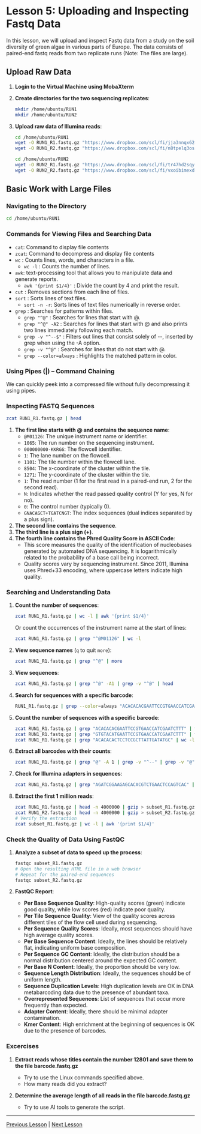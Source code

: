 # Lesson 5: Uploading and Inspecting Fastq Data

In this lesson, we will upload and inspect Fastq data from a study on the soil diversity of green algae in various parts of Europe.
The data consists of paired-end fastq reads from two replicate runs (Note: The files are large).

## Upload Raw Data

1. **Login to the Virtual Machine using MobaXterm**
2. **Create directories for the two sequencing replicates**:
   ```bash
   mkdir /home/ubuntu/RUN1
   mkdir /home/ubuntu/RUN2
   ```

3. **Upload raw data of Illumina reads**:

   ```bash
   cd /home/ubuntu/RUN1
   wget -O RUN1_R1.fastq.gz "https://www.dropbox.com/scl/fi/jja3nnqx62jf6ejrjchv0/220902_SN1126_A_L001_AUHP-8_AdapterTrimmed_R1.fastq.gz?rlkey=759uxqy4nobgf6fjnuis0deit&st=6btho73u&dl=0"
   wget -O RUN1_R2.fastq.gz "https://www.dropbox.com/scl/fi/n8tpelq3osyrly13ph2el/220902_SN1126_A_L001_AUHP-8_AdapterTrimmed_R2.fastq.gz?rlkey=oiw4r8ia7m47upgjkghrl8bvv&st=e5vht8w6&dl=0"
   ```

   ```bash
   cd /home/ubuntu/RUN2
   wget -O RUN2_R1.fastq.gz "https://www.dropbox.com/scl/fi/tr47hd2sqynqcmsijavf5/221122_SN6662_A_L001_AUHP-11_AdapterTrimmed_R1.fastq.gz?rlkey=3ovavfp2rny1couc2415whhbh&st=dyk2ohfi&dl=0"
   wget -O RUN2_R2.fastq.gz "https://www.dropbox.com/scl/fi/vxoibimexd7667e9do1lv/221122_SN6662_A_L001_AUHP-11_AdapterTrimmed_R2.fastq.gz?rlkey=2qad5249c1lscce7xf5aqzhea&st=zt3r97ni&dl=0"
   ```

## Basic Work with Large Files

### Navigating to the Directory
```bash
cd /home/ubuntu/RUN1
```


### Commands for Viewing Files and Searching Data
- `cat`: Command to display file contents
- `zcat`: Command to decompress and display file contents
- `wc` : Counts lines, words, and characters in a file.
   - `wc -l` : Counts the number of lines.
- `awk`: text-processing tool that allows you to manipulate data and generate reports.
   - `awk '{print $1/4}'` : Divide the count by 4 and print the result.
- `cut` : Removes sections from each line of files.
- `sort` : Sorts lines of text files.
   - `sort -n -r`: Sorts lines of text files numerically in reverse order. 
- `grep` : Searches for patterns within files.
   - `grep "^@"` : Searches for lines that start with @.
   - `grep "^@" -A2` : Searches for lines that start with @ and also prints two lines immediately following each match.
   - `grep -v "^--$"` : Filters out lines that consist solely of --, inserted by grep when using the -A option.
   - `grep -v "^@"` : Searches for lines that do not start with @.
   - `grep --color=always` : Highlights the matched pattern in color.
   

### Using Pipes (|) – Command Chaining

We can quickly peek into a compressed file without fully decompressing it using pipes.


### Inspecting FASTQ Sequences
```bash
zcat RUN1_R1.fastq.gz | head
```

1. **The first line starts with @ and contains the sequence name**:
   - `@M01126`: The unique instrument name or identifier.
   - `1065`: The run number on the sequencing instrument.
   - `000000000-KKRG6`: The flowcell identifier.
   - `1`: The lane number on the flowcell.
   - `1101`: The tile number within the flowcell lane.
   - `8504`: The x-coordinate of the cluster within the tile.
   - `1271`: The y-coordinate of the cluster within the tile.
   - `1`: The read number (1 for the first read in a paired-end run, 2 for the second read).
   - `N`: Indicates whether the read passed quality control (Y for yes, N for no).
   - `0`: The control number (typically 0).
   - `GNACAGCT+TGATCNGT`: The index sequences (dual indices separated by a plus sign).
2. **The second line contains the sequence**.
3. **The third line is a plus sign (+)**.
4. **The fourth line contains the Phred Quality Score in ASCII Code**:
   - This score measures the quality of the identification of nucleobases generated by automated DNA sequencing. It is logarithmically related to the probability of a base call being incorrect.
   - Quality scores vary by sequencing instrument. Since 2011, Illumina uses Phred+33 encoding, where uppercase letters indicate high quality.

### Searching and Understanding Data

1. **Count the number of sequences**:
   ```bash
   zcat RUN1_R1.fastq.gz | wc -l | awk '{print $1/4}'
   ```
   Or count the occurrences of the instrument name at the start of lines:
   ```bash
   zcat RUN1_R1.fastq.gz | grep "^@M01126" | wc -l
   ```

2. **View sequence names** (`q` to quit `more`):
   ```bash
   zcat RUN1_R1.fastq.gz | grep "^@" | more
   ```

3. **View sequences**:
   ```bash
   zcat RUN1_R1.fastq.gz | grep "^@" -A1 | grep -v "^@" | head
   ```

4. **Search for sequences with a specific barcode**:
   ```bash
   RUN1_R1.fastq.gz | grep --color=always "ACACACACGAATTCCGTGAACCATCGAATCTTT" | more
   ```

5. **Count the number of sequences with a specific barcode**:
   ```bash
   zcat RUN1_R1.fastq.gz | grep "ACACACACGAATTCCGTGAACCATCGAATCTTT" | wc -l
   zcat RUN1_R1.fastq.gz | grep "GTGTACATGAATTCCGTGAACCATCGAATCTTT" | wc -l
   zcat RUN1_R1.fastq.gz | grep "ACACACACTCCTCCGCTTATTGATATGC" | wc -l
   ```

6. **Extract all barcodes with their counts**:
   ```bash
   zcat RUN1_R1.fastq.gz | grep "@" -A 1 | grep -v "^--" | grep -v "@" | cut -c 4-11 | sort | uniq -c | sort -n -r
   ```

7. **Check for Illumina adapters in sequences**:
   ```bash
   zcat RUN1_R1.fastq.gz | grep "AGATCGGAAGAGCACACGTCTGAACTCCAGTCAC" | wc -l
   ```

8. **Extract the first 1 million reads**:
   ```bash
   zcat RUN1_R1.fastq.gz | head -n 4000000 | gzip > subset_R1.fastq.gz
   zcat RUN1_R2.fastq.gz | head -n 4000000 | gzip > subset_R2.fastq.gz
   # Verify the extraction
   zcat subset_R1.fastq.gz | wc -l | awk '{print $1/4}'
   ```

### Check the Quality of Data Using FastQC

1. **Analyze a subset of data to speed up the process**:
   ```bash
   fastqc subset_R1.fastq.gz
   # Open the resulting HTML file in a web browser
   # Repeat for the paired-end sequences
   fastqc subset_R2.fastq.gz
   ```

2. **FastQC Report**:
   - **Per Base Sequence Quality**: High-quality scores (green) indicate good quality, while low scores (red) indicate poor quality.
   - **Per Tile Sequence Quality**: View of the quality scores across different tiles of the flow cell used during sequencing.
   - **Per Sequence Quality Scores**: Ideally, most sequences should have high average quality scores.
   - **Per Base Sequence Content**: Ideally, the lines should be relatively flat, indicating uniform base composition.
   - **Per Sequence GC Content**: Ideally, the distribution should be a normal distribution centered around the expected GC content.
   - **Per Base N Content**: Ideally, the proportion should be very low.
   - **Sequence Length Distribution**: Ideally, the sequences should be of uniform length.
   - **Sequence Duplication Levels**: High duplication levels are OK in DNA metabarcoding data due to the presence of abundant taxa.
   - **Overrepresented Sequences**: List of sequences that occur more frequently than expected.
   - **Adapter Content**: Ideally, there should be minimal adapter contamination.
   - **Kmer Content**: High enrichment at the beginning of sequences is OK due to the presence of barcodes.

### Excercises

1. **Extract reads whose titles contain the number 12801 and save them to the file barcode.fastq.gz**
   - Try to use the Linux commands specified above.
   - How many reads did you extract?

2. **Determine the average length of all reads in the file barcode.fastq.gz**
   - Try to use AI tools to generate the script.



---

[Previous Lesson](../lesson4/lesson4.md) | [Next Lesson](../lesson6/lesson6.md)

